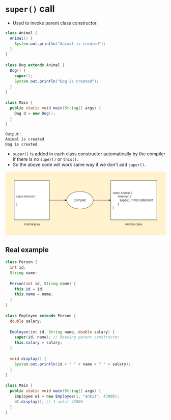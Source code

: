 # `super()` call

- Used to invoke parent class constructor.

```java
class Animal {
  Animal() {
    System.out.println("Animal is created");
  }
}

class Dog extends Animal {
  Dog() {
    super();
    System.out.println("Dog is created");
  }
}

class Main {
  public static void main(String[] args) {
    Dog d = new Dog();
  }
}
```

```
Output:
Animal is created
Dog is created
```

- `super()` is added in each class constructor automatically by the compiler if there is no `super()` or `this()`.
- So the above code will work same way if we don't add `super()`.

![picture 2](../images/95c459d7ee1050a8bf450fc60fe7935361733dfeb70f24b3e615ca290e28ae7c.png)

## Real example

```java
class Person {
  int id;
  String name;

  Person(int id, String name) {
    this.id = id;
    this.name = name;
  }
}

class Employee extends Person {
  double salary;

  Employee(int id, String name, double salary) {
    super(id, name); // Reusing parent constructor
    this.salary = salary;
  }

  void display() {
    System.out.println(id + " " + name + " " + salary);
  }
}

class Main {
  public static void main(String[] args) {
    Employee e1 = new Employee(1, "ankit", 43000);
    e1.display(); // 1 ankit 43000
  }
}
```
